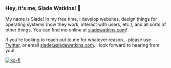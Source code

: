 ### Hey, it's me, Slade Watkins! 👀 

My name is Slade! In my free time, I develop websites, design things for operating systems (how they work, interact with users, etc.), and all sorts of other things. You can find me online at [sladewatkins.com](https://www.sladewatkins.com)!

If you're looking to reach out to me for whatever reason... please use [Twitter](https://twitter.com/sladewatkins), or email [slade@sladewatkins.com](mailto:slade@sladewatkins.com). I look forward to hearing from you!

[![ko-fi](https://ko-fi.com/img/githubbutton_sm.svg)](https://ko-fi.com/O4O34KS9A)
